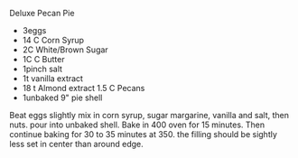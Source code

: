 Deluxe Pecan Pie

- 3eggs
- 14 C Corn Syrup
- 2C White/Brown Sugar
- 1C C Butter
- 1pinch salt
- 1t vanilla extract
- 18 t Almond extract
1.5 C Pecans
- 1unbaked 9" pie shell

Beat eggs slightly 
mix in corn syrup, sugar margarine, vanilla and salt, then nuts.
pour into unbaked shell. Bake in 400 oven for 15 minutes.  Then continue baking for 30 to 35 minutes at 350.  the filling should be sightly less set in center than around edge.

